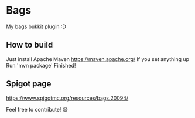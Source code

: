 # Bags
My bags bukkit plugin :D

## How to build
Just install Apache Maven 
https://maven.apache.org/
If you set anything up
Run 'mvn package'
Finished!

## Spigot page
https://www.spigotmc.org/resources/bags.20094/

Feel free to contribute! :smile:

